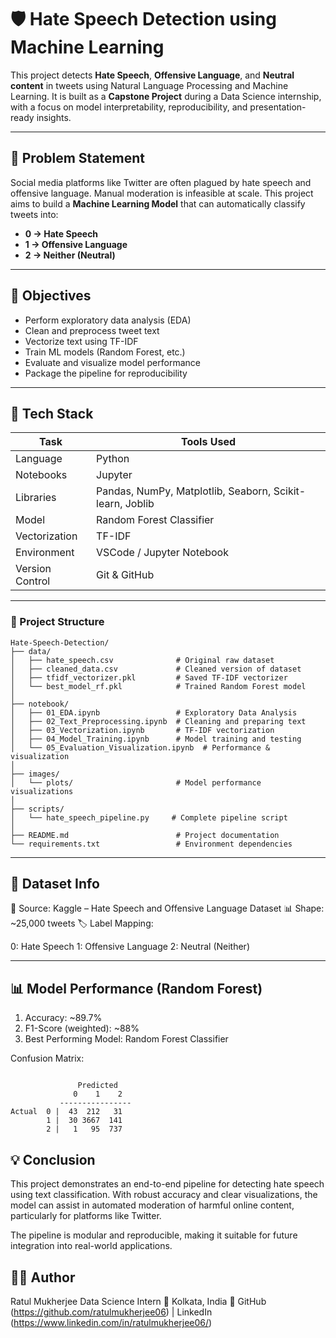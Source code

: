 # 🛡️ Hate Speech Detection using Machine Learning

This project detects **Hate Speech**, **Offensive Language**, and **Neutral content** in tweets using Natural Language Processing and Machine Learning. It is built as a **Capstone Project** during a Data Science internship, with a focus on model interpretability, reproducibility, and presentation-ready insights.

---

## 📌 Problem Statement

Social media platforms like Twitter are often plagued by hate speech and offensive language. Manual moderation is infeasible at scale. This project aims to build a **Machine Learning Model** that can automatically classify tweets into:

- **0 → Hate Speech**
- **1 → Offensive Language**
- **2 → Neither (Neutral)**

---

## 🎯 Objectives

- Perform exploratory data analysis (EDA)
- Clean and preprocess tweet text
- Vectorize text using TF-IDF
- Train ML models (Random Forest, etc.)
- Evaluate and visualize model performance
- Package the pipeline for reproducibility

---

## 🧠 Tech Stack

| Task            | Tools Used                                               |
|-----------------|----------------------------------------------------------|
| Language        | Python                                                   |
| Notebooks       | Jupyter                                                  |
| Libraries       | Pandas, NumPy, Matplotlib, Seaborn, Scikit-learn, Joblib |
| Model           | Random Forest Classifier                                 |
| Vectorization   | TF-IDF                                                   |
| Environment     | VSCode / Jupyter Notebook                                |
| Version Control | Git & GitHub                                             |

---

### 📁 Project Structure

```
Hate-Speech-Detection/
├── data/
│   ├── hate_speech.csv              # Original raw dataset
│   ├── cleaned_data.csv             # Cleaned version of dataset
│   ├── tfidf_vectorizer.pkl         # Saved TF-IDF vectorizer
│   └── best_model_rf.pkl            # Trained Random Forest model
│
├── notebook/
│   ├── 01_EDA.ipynb                 # Exploratory Data Analysis
│   ├── 02_Text_Preprocessing.ipynb  # Cleaning and preparing text
│   ├── 03_Vectorization.ipynb       # TF-IDF vectorization
│   ├── 04_Model_Training.ipynb      # Model training and testing
│   └── 05_Evaluation_Visualization.ipynb  # Performance & visualization
│
├── images/
│   └── plots/                       # Model performance visualizations
│
├── scripts/
│   └── hate_speech_pipeline.py     # Complete pipeline script
│
├── README.md                        # Project documentation
└── requirements.txt                 # Environment dependencies
```


---

## 🧪 Dataset Info

📂 Source: Kaggle – Hate Speech and Offensive Language Dataset
📊 Shape: ~25,000 tweets
🏷️ Label Mapping:

0: Hate Speech
1: Offensive Language
2: Neutral (Neither)

---

## 📊 Model Performance (Random Forest)

1. Accuracy: ~89.7%
2. F1-Score (weighted): ~88%
3. Best Performing Model: Random Forest Classifier

Confusion Matrix: 
```

               Predicted
              0    1    2
           ----------------
Actual  0 |  43  212   31
        1 |  30 3667  141
        2 |   1   95  737
```

## 💡 Conclusion

This project demonstrates an end-to-end pipeline for detecting hate speech using text classification. With robust accuracy and clear visualizations, the model can assist in automated moderation of harmful online content, particularly for platforms like Twitter.

The pipeline is modular and reproducible, making it suitable for future integration into real-world applications.


## 👨‍💻 Author

Ratul Mukherjee
Data Science Intern
📍 Kolkata, India
🔗 GitHub (https://github.com/ratulmukherjee06) | LinkedIn (https://www.linkedin.com/in/ratulmukherjee06/)
